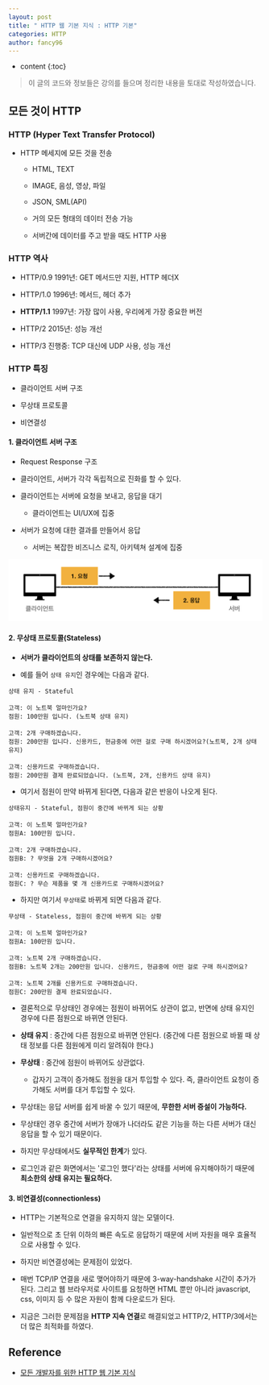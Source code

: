 ```yaml
---
layout: post
title: " HTTP 웹 기본 지식 : HTTP 기본"
categories: HTTP
author: fancy96
---
```

* content
{:toc}

> 이 글의 코드와 정보들은 강의를 들으며 정리한 내용을 토대로 작성하였습니다.

## 모든 것이 HTTP

### HTTP (Hyper Text Transfer Protocol)

* HTTP 메세지에 모든 것을 전송

    * HTML, TEXT
    
    * IMAGE, 음성, 영상, 파일

    * JSON, SML(API)

    * 거의 모든 형태의 데이터 전송 가능

    * 서버간에 데이터를 주고 받을 때도 HTTP 사용

### HTTP 역사

* HTTP/0.9 1991년: GET 메서드만 지원, HTTP 헤더X

* HTTP/1.0 1996년: 메서드, 헤더 추가

* **HTTP/1.1** 1997년: 가장 많이 사용, 우리에게 가장 중요한 버전

* HTTP/2 2015년: 성능 개선

* HTTP/3 진행중: TCP 대신에 UDP 사용, 성능 개선

### HTTP 특징

* 클라이언트 서버 구조

* 무상태 프로토콜

* 비연결성

#### 1. 클라이언트 서버 구조

* Request Response 구조

* 클라이언트, 서버가 각각 독립적으로 진화를 할 수 있다.

* 클라이언트는 서버에 요청을 보내고, 응답을 대기

    * 클라이언트는 UI/UX에 집중

* 서버가 요청에 대한 결과를 만들어서 응답

    * 서버는 복잡한 비즈니스 로직, 아키텍쳐 설계에 집중

![](/assets/img/http/http-1-basic-1.png)

#### 2. 무상태 프로토콜(Stateless)

* **서버가 클라이언트의 상태를 보존하지 않는다.**

* 예를 들어 `상태 유지`인 경우에는 다음과 같다.

```text
상태 유지 - Stateful

고객: 이 노트북 얼마인가요?
점원: 100만원 입니다. (노트북 상태 유지)

고객: 2개 구매하겠습니다.
점원: 200만원 입니다. 신용카드, 현금중에 어떤 걸로 구매 하시겠어요?(노트북, 2개 상태 유지)

고객: 신용카드로 구매하겠습니다.
점원: 200만원 결제 완료되었습니다. (노트북, 2개, 신용카드 상태 유지)
```

* 여기서 점원이 만약 바뀌게 된다면, 다음과 같은 반응이 나오게 된다.

```text
상태유지 - Stateful, 점원이 중간에 바뀌게 되는 상황

고객: 이 노트북 얼마인가요? 
점원A: 100만원 입니다.

고객: 2개 구매하겠습니다.
점원B: ? 무엇을 2개 구매하시겠어요?

고객: 신용카드로 구매하겠습니다.
점원C: ? 무슨 제품을 몇 개 신용카드로 구매하시겠어요?
```

* 하지만 여기서 `무상태`로 바뀌게 되면 다음과 같다.

```text
무상태 - Stateless, 점원이 중간에 바뀌게 되는 상황

고객: 이 노트북 얼마인가요? 
점원A: 100만원 입니다.

고객: 노트북 2개 구매하겠습니다.
점원B: 노트북 2개는 200만원 입니다. 신용카드, 현금중에 어떤 걸로 구매 하시겠어요?

고객: 노트북 2개를 신용카드로 구매하겠습니다. 
점원C: 200만원 결제 완료되었습니다.
```

* 결론적으로 무상태인 경우에는 점원이 바뀌어도 상관이 없고, 반면에 상태 유지인 경우에 다른 점원으로 바뀌면 안된다.

* **상태 유지** : 중간에 다른 점원으로 바뀌면 안된다. (중간에 다른 점원으로 바뀔 때 상태 정보를 다른 점원에게 미리 알려줘야 한다.)

* **무상태** : 중간에 점원이 바뀌어도 상관없다.

  * 갑자기 고객이 증가해도 점원을 대거 투입할 수 있다. 즉, 클라이언트 요청이 증가해도 서버를 대거 투입할 수 있다.

* 무상태는 응답 서버를 쉽게 바꿀 수 있기 때문에, **무한한 서버 증설이 가능하다.**

* 무상태인 경우 중간에 서버가 장애가 나더라도 같은 기능을 하는 다른 서버가 대신 응답을 할 수 있기 때문이다.

* 하지만 무상태에서도 **실무적인 한계**가 있다.

* 로그인과 같은 화면에서는 '로그인 했다'라는 상태를 서버에 유지해야하기 때문에 **최소한의 상태 유지는 필요하다.**

#### 3. 비연결성(connectionless)

* HTTP는 기본적으로 연결을 유지하지 않는 모델이다.

* 일반적으로 초 단위 이하의 빠른 속도로 응답하기 때문에 서버 자원을 매우 효율적으로 사용할 수 있다.

* 하지만 비연결성에는 문제점이 있었다.

* 매번 TCP/IP 연결을 새로 맺어야하기 때문에 3-way-handshake 시간이 추가가 된다. 그리고 웹 브라우저로 사이트를 요청하면 HTML 뿐만 아니라 javascript, css, 이미지 등 수 많은 자원이 함께 다운로드가 된다.

* 지금은 그러한 문제점을 **HTTP 지속 연결**로 해결되었고 HTTP/2, HTTP/3에서는 더 많은 최적화를 하였다.

## Reference

* [모든 개발자를 위한 HTTP 웹 기본 지식](https://www.inflearn.com/course/http-%EC%9B%B9-%EB%84%A4%ED%8A%B8%EC%9B%8C%ED%81%AC/dashboard)

